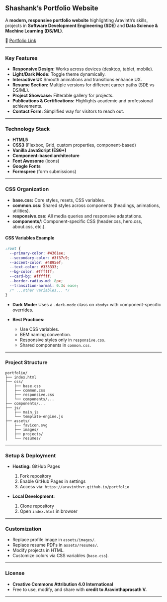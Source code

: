 ## **Shashank’s Portfolio Website**

A **modern, responsive portfolio website** highlighting Aravinth’s skills, projects in **Software Development Engineering (SDE)** and **Data Science & Machine Learning (DS/ML)**.

🔗 [Portfolio Link](https://aravinthvr.github.io/portfolio)

---

### **Key Features**

* **Responsive Design:** Works across devices (desktop, tablet, mobile).
* **Light/Dark Mode:** Toggle theme dynamically.
* **Interactive UI:** Smooth animations and transitions enhance UX.
* **Resume Section:** Multiple versions for different career paths (SDE vs DS/ML).
* **Project Showcase:** Filterable gallery for projects.
* **Publications & Certifications:** Highlights academic and professional achievements.
* **Contact Form:** Simplified way for visitors to reach out.

---

### **Technology Stack**

* **HTML5**
* **CSS3** (Flexbox, Grid, custom properties, component-based)
* **Vanilla JavaScript (ES6+)**
* **Component-based architecture**
* **Font Awesome** (icons)
* **Google Fonts**
* **Formspree** (form submissions)

---

### **CSS Organization**

* **base.css:** Core styles, resets, CSS variables.
* **common.css:** Shared styles across components (headings, animations, utilities).
* **responsive.css:** All media queries and responsive adaptations.
* **components/**: Component-specific CSS (header.css, hero.css, about.css, etc.).

#### **CSS Variables Example**

```css
:root {
  --primary-color: #4361ee;
  --secondary-color: #3f37c9;
  --accent-color: #4895ef;
  --text-color: #333333;
  --bg-color: #ffffff;
  --card-bg: #ffffff;
  --border-radius-md: 8px;
  --transition-normal: 0.3s ease;
  /* ...other variables... */
}
```

* **Dark Mode:** Uses a `.dark-mode` class on `<body>` with component-specific overrides.
* **Best Practices:**

  * Use CSS variables.
  * BEM naming convention.
  * Responsive styles only in `responsive.css`.
  * Shared components in `common.css`.

---

### **Project Structure**

```
portfolio/
├── index.html
├── css/
│   ├── base.css
│   ├── common.css
│   ├── responsive.css
│   └── components/...
├── components/...
├── js/
│   ├── main.js
│   └── template-engine.js
├── assets/
│   ├── favicon.svg
│   ├── images/
│   ├── projects/
│   └── resumes/
```

---

### **Setup & Deployment**

* **Hosting:** GitHub Pages

  1. Fork repository
  2. Enable GitHub Pages in settings
  3. Access via: `https://aravinthvr.github.io/portfolio`
* **Local Development:**

  1. Clone repository
  2. Open `index.html` in browser

---

### **Customization**

* Replace profile image in `assets/images/`.
* Replace resume PDFs in `assets/resumes/`.
* Modify projects in HTML.
* Customize colors via CSS variables (`base.css`).

---


### **License**

* **Creative Commons Attribution 4.0 International**
* Free to use, modify, and share with **credit to Aravinthaprasath V.**

---




